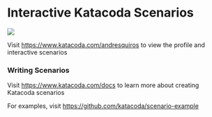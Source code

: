# Interactive Katacoda Scenarios

[![](http://shields.katacoda.com/katacoda/andresquiros/count.svg)](https://www.katacoda.com/andresquiros "Get your profile on Katacoda.com")

Visit https://www.katacoda.com/andresquiros to view the profile and interactive scenarios

### Writing Scenarios
Visit https://www.katacoda.com/docs to learn more about creating Katacoda scenarios

For examples, visit https://github.com/katacoda/scenario-example
